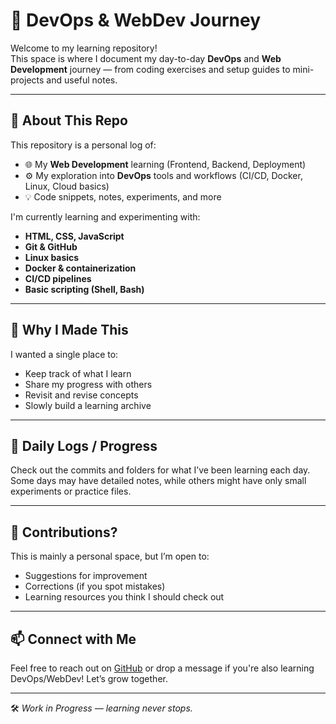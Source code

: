 # 🚀 DevOps & WebDev Journey

Welcome to my learning repository!  
This space is where I document my day-to-day **DevOps** and **Web Development** journey — from coding exercises and setup guides to mini-projects and useful notes.

---

## 🧠 About This Repo

This repository is a personal log of:
- 🌐 My **Web Development** learning (Frontend, Backend, Deployment)
- ⚙️ My exploration into **DevOps** tools and workflows (CI/CD, Docker, Linux, Cloud basics)
- 💡 Code snippets, notes, experiments, and more

I'm currently learning and experimenting with:
- **HTML, CSS, JavaScript**
- **Git & GitHub**
- **Linux basics**
- **Docker & containerization**
- **CI/CD pipelines**
- **Basic scripting (Shell, Bash)**

---

## 📌 Why I Made This

I wanted a single place to:
- Keep track of what I learn
- Share my progress with others
- Revisit and revise concepts
- Slowly build a learning archive

---

## 📆 Daily Logs / Progress

Check out the commits and folders for what I’ve been learning each day.  
Some days may have detailed notes, while others might have only small experiments or practice files.

---

## 🤝 Contributions?

This is mainly a personal space, but I’m open to:
- Suggestions for improvement
- Corrections (if you spot mistakes)
- Learning resources you think I should check out

---

## 📫 Connect with Me

Feel free to reach out on [GitHub](https://github.com/sanjitxdutta) or drop a message if you're also learning DevOps/WebDev! Let’s grow together.

---

🛠️ *Work in Progress — learning never stops.*

